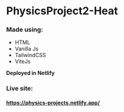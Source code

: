 # PhysicsProject2-Heat

### Made using: 
* HTML
* Vanilla Js
* TailwindCSS 
* ViteJs  

**Deployed in Netlify**
### Live site: 
  #### https://physics-projects.netlify.app/
